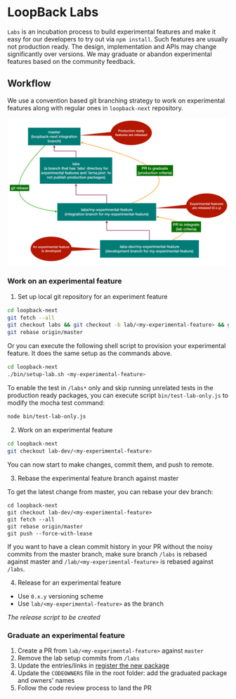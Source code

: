 # LoopBack Labs

`Labs` is an incubation process to build experimental features and make it easy
for our developers to try out via `npm install`. Such features are usually not
production ready. The design, implementation and APIs may change significantly
over versions. We may graduate or abandon experimental features based on the
community feedback.

## Workflow

We use a convention based git branching strategy to work on experimental
features along with regular ones in `loopback-next` repository.

![loopback-labs](./labs/labs.png)

### Work on an experimental feature

1. Set up local git repository for an experiment feature

```sh
cd loopback-next
git fetch --all
git checkout labs && git checkout -b lab/<my-experimental-feature> && git checkout -b lab-dev/<my-experimental-feature>
git rebase origin/master
```

Or you can execute the following shell script to provision your experimental feature. It does the same setup as the commands above.

```sh
cd loopback-next
./bin/setup-lab.sh <my-experimental-feature>
```

To enable the test in `/labs*` only and skip running unrelated tests in the production ready packages, you can execute script `bin/test-lab-only.js` to modify the mocha test command:

```sh
node bin/test-lab-only.js
```

2. Work on an experimental feature

```sh
cd loopback-next
git checkout lab-dev/<my-experimental-feature>
```

You can now start to make changes, commit them, and push to remote.

3. Rebase the experimental feature branch against master

To get the latest change from master, you can rebase your dev branch:

```
cd loopback-next
git checkout lab-dev/<my-experimental-feature>
git fetch --all
git rebase origin/master
git push --force-with-lease
```

If you want to have a clean commit history in your PR without the noisy commits from the master branch, make sure branch `/labs` is rebased against master and `/lab/<my-experimental-feature>` is rebased against `/labs`.

4. Release for an experimental feature

- Use `0.x.y` versioning scheme
- Use `lab/<my-experimental-feature>` as the branch

*The release script to be created*

### Graduate an experimental feature

1. Create a PR from `lab/<my-experimental-feature>` against `master`
2. Remove the lab setup commits from `/labs`
3. Update the entries/links in [register the new package](https://loopback.io/doc/en/contrib/code-contrib-lb4.html#register-the-new-package)
4. Update the `CODEOWNERS` file in the root folder: add the graduated package and owners' names
5. Follow the code review process to land the PR
